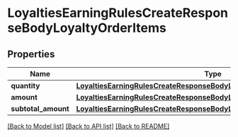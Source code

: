 # LoyaltiesEarningRulesCreateResponseBodyLoyaltyOrderItems


## Properties
Name | Type | Description | Notes
------------ | ------------- | ------------- | -------------
**quantity** | [**LoyaltiesEarningRulesCreateResponseBodyLoyaltyOrderItemsQuantity**](LoyaltiesEarningRulesCreateResponseBodyLoyaltyOrderItemsQuantity.md) |  | [optional] 
**amount** | [**LoyaltiesEarningRulesCreateResponseBodyLoyaltyOrderItemsAmount**](LoyaltiesEarningRulesCreateResponseBodyLoyaltyOrderItemsAmount.md) |  | [optional] 
**subtotal_amount** | [**LoyaltiesEarningRulesCreateResponseBodyLoyaltyOrderItemsSubtotalAmount**](LoyaltiesEarningRulesCreateResponseBodyLoyaltyOrderItemsSubtotalAmount.md) |  | [optional] 

[[Back to Model list]](../README.md#documentation-for-models) [[Back to API list]](../README.md#documentation-for-api-endpoints) [[Back to README]](../README.md)


